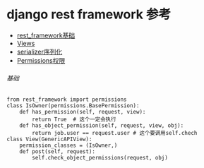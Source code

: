 # django rest framework 参考

* [rest_framework基础](./rest_framework.md)
* [Views](./view.md)
* [serializer序列化](./serializer.md)
* [Permissions权限](./permissions.md)  

###### 基础  
    from rest_framework import permissions
    class IsOwner(permissions.BasePermission):
        def has_permission(self, request, view):
            return True  # 这个一定会执行
        def has_object_permission(self, request, view, obj):
            return job.user == request.user # 这个要调用self.chech
    class View(GenericAPIView):
        permission_classes = (IsOwner,)
        def post(self, request):
            self.check_object_permissions(request, obj)

